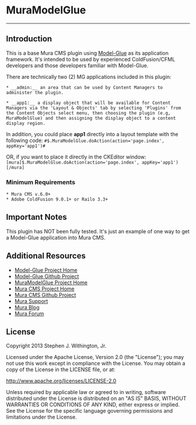 # MuraModelGlue
-------------------------------------------------------------------------------

## Introduction
This is a base Mura CMS plugin using [Model-Glue](http://www.model-glue.com) as its 
application framework.  It's intended to be used by experienced ColdFusion/CFML 
developers and those developers familiar with Model-Glue.

There are technically two (2) MG applications included in this plugin:
	
	* __admin:__ an area that can be used by Content Managers to administer the plugin.
	
	* __app1:__ a display object that will be available for Content Managers via the 'Layout & Objects' tab by selecting 'Plugins' from the Content Objects select menu, then choosing the plugin (e.g, MuraModelGlue) and then assigning the display object to a content display region.

In addition, you could place **app1** directly into a layout template with the following code:
`#$.MuraModelGlue.doAction(action='page.index', appKey='app1')#`

OR, if you want to place it directly in the CKEditor window:
`[mura]$.MuraModelGlue.doAction(action='page.index', appKey='app1')[/mura]`

### Minimum Requirements
	* Mura CMS v.6.0+
	* Adobe ColdFusion 9.0.1+ or Railo 3.3+

## Important Notes
This plugin has NOT been fully tested. It's just an example of one way to get a 
Model-Glue application into Mura CMS.


## Additional Resources
* [Model-Glue Project Home](http://www.model-glue.com)
* [Model-Glue Github Project](https://github.com/modelglue/modelglue-framework)
* [MuraModelGlue Project Home](http://github.com/stevewithington/MuraModelGlue)
* [Mura CMS Project Home](http://www.getmura.com)
* [Mura CMS Github Project](http://github.com/blueriver/MuraCMS.git)
* [Mura Support](http://www.getmura.com/index.cfm/support/)
* [Mura Blog](http://www.getmura.com/index.cfm/blog/)
* [Mura Forum](http://www.getmura.com/forum/)


## License
Copyright 2013 Stephen J. Withington, Jr.

Licensed under the Apache License, Version 2.0 (the "License"); you may not use this work except in compliance with the License. You may obtain a copy of the License in the LICENSE file, or at:

http://www.apache.org/licenses/LICENSE-2.0

Unless required by applicable law or agreed to in writing, software distributed under the License is distributed on an "AS IS" BASIS, WITHOUT WARRANTIES OR CONDITIONS OF ANY KIND, either express or implied. See the License for the specific language governing permissions and limitations under the License.